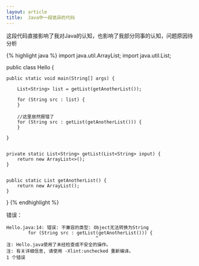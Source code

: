 ```yaml
---
layout: article
title:  Java中一段诡异的代码
---
```

这段代码直接影响了我对Java的认知，也影响了我部分同事的认知，问题原因待分析

{% highlight java %}
import java.util.ArrayList;
import java.util.List;

public class Hello {

    public static void main(String[] args) {

        List<String> list = getList(getAnotherList());

        for (String src : list) {
        }

        //这里居然报错了
        for (String src : getList(getAnotherList())) {
        }

    }


    private static List<String> getList(List<String> input) {
        return new ArrayList<>();
    }


    public static List getAnotherList() {
        return new ArrayList();
    }

}
{% endhighlight %}


错误：

```
Hello.java:14: 错误: 不兼容的类型: Object无法转换为String
        for (String src : getList(getAnotherList())) {
                                 ^
注: Hello.java使用了未经检查或不安全的操作。
注: 有关详细信息, 请使用 -Xlint:unchecked 重新编译。
1 个错误
```
